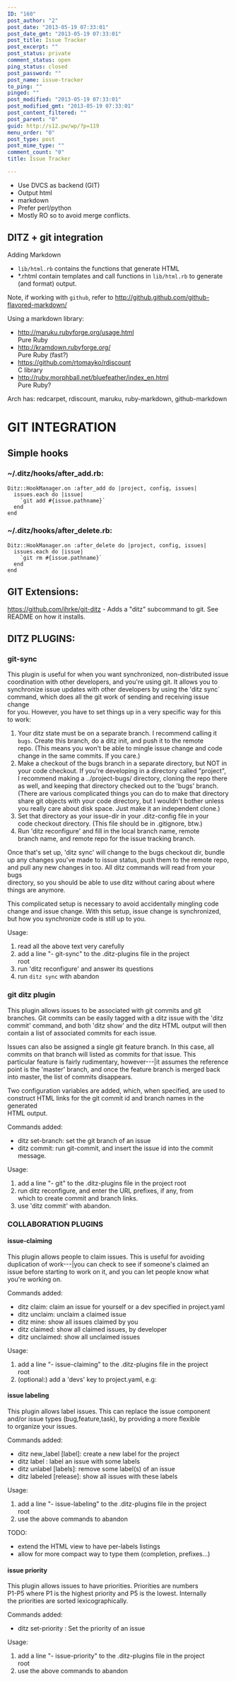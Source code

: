 ```yaml
---
ID: "160"
post_author: "2"
post_date: "2013-05-19 07:33:01"
post_date_gmt: "2013-05-19 07:33:01"
post_title: Issue Tracker
post_excerpt: ""
post_status: private
comment_status: open
ping_status: closed
post_password: ""
post_name: issue-tracker
to_ping: ""
pinged: ""
post_modified: "2013-05-19 07:33:01"
post_modified_gmt: "2013-05-19 07:33:01"
post_content_filtered: ""
post_parent: "0"
guid: http://s12.pw/wp/?p=119
menu_order: "0"
post_type: post
post_mime_type: ""
comment_count: "0"
title: Issue Tracker

---
```


<ul>
<li>Use DVCS as backend (GIT)</li>
<li>Output html</li>
<li>markdown</li>
<li>Prefer perl/python</li>
<li>Mostly RO so to avoid merge conflicts.</li>
</ul>

<h2>DITZ + git integration</h2>

Adding Markdown

<ul>
<li><code>lib/html.rb</code> contains the functions that generate HTML</li>
<li>*.rhtml contain templates and call functions in <code>lib/html.rb</code> to generate (and format) output.</li>
</ul>

Note, if working with <code>github</code>, refer to <a href="http://github.github.com/github-flavored-markdown/">http://github.github.com/github-flavored-markdown/</a>

Using a markdown library:

<ul>
<li><a href="http://maruku.rubyforge.org/usage.html">http://maruku.rubyforge.org/usage.html</a><br />
Pure Ruby</li>
<li><a href="http://kramdown.rubyforge.org/">http://kramdown.rubyforge.org/</a><br />
Pure Ruby (fast?)</li>
<li><a href="https://github.com/rtomayko/rdiscount">https://github.com/rtomayko/rdiscount</a><br />
C library</li>
<li><a href="http://ruby.morphball.net/bluefeather/index_en.html">http://ruby.morphball.net/bluefeather/index_en.html</a><br />
Pure Ruby?</li>
</ul>

Arch has: redcarpet, rdiscount, maruku, ruby-markdown, github-markdown

<h1>GIT INTEGRATION</h1>

<h2>Simple hooks</h2>

<h3>~/.ditz/hooks/after_add.rb:</h3>

<pre><code>Ditz::HookManager.on :after_add do |project, config, issues|
  issues.each do |issue|
    `git add #{issue.pathname}`
  end
end
</code></pre>

<h3>~/.ditz/hooks/after_delete.rb:</h3>

<pre><code>Ditz::HookManager.on :after_delete do |project, config, issues|
  issues.each do |issue|
    `git rm #{issue.pathname}`
  end
end
</code></pre>

<h2>GIT Extensions:</h2>

<a href="https://github.com/ihrke/git-ditz">https://github.com/ihrke/git-ditz</a> - Adds a "ditz" subcommand to git. See README on how it installs.

<h2>DITZ PLUGINS:</h2>

<h3>git-sync</h3>

This plugin is useful for when you want synchronized, non-distributed issue<br />
coordination with other developers, and you're using git. It allows you to<br />
synchronize issue updates with other developers by using the 'ditz sync`<br />
command, which does all the git work of sending and receiving issue change<br />
for you. However, you have to set things up in a very specific way for this<br />
to work:

<ol>
<li>Your ditz state must be on a separate branch. I recommend calling it<br />
<code>bugs</code>. Create this branch, do a ditz init, and push it to the remote<br />
repo. (This means you won't be able to mingle issue change and code<br />
change in the same commits. If you care.)</li>
<li>Make a checkout of the bugs branch in a separate directory, but NOT in<br />
your code checkout. If you're developing in a directory called "project",<br />
I recommend making a ../project-bugs/ directory, cloning the repo there<br />
as well, and keeping that directory checked out to the 'bugs' branch.<br />
(There are various complicated things you can do to make that directory<br />
share git objects with your code directory, but I wouldn't bother unless<br />
you really care about disk space. Just make it an independent clone.)</li>
<li>Set that directory as your issue-dir in your .ditz-config file in your<br />
code checkout directory. (This file should be in .gitignore, btw.)</li>
<li>Run 'ditz reconfigure' and fill in the local branch name, remote<br />
branch name, and remote repo for the issue tracking branch.</li>
</ol>

Once that's set up, 'ditz sync' will change to the bugs checkout dir, bundle<br />
up any changes you've made to issue status, push them to the remote repo,<br />
and pull any new changes in too. All ditz commands will read from your bugs<br />
directory, so you should be able to use ditz without caring about where<br />
things are anymore.

This complicated setup is necessary to avoid accidentally mingling code<br />
change and issue change. With this setup, issue change is synchronized,<br />
but how you synchronize code is still up to you.

Usage:

<ol>
<li>read all the above text very carefully</li>
<li>add a line "- git-sync" to the .ditz-plugins file in the project<br />
root</li>
<li>run 'ditz reconfigure' and answer its questions</li>
<li>run <code>ditz sync</code> with abandon</li>
</ol>

<h3>git ditz plugin</h3>

This plugin allows issues to be associated with git commits and git<br />
branches. Git commits can be easily tagged with a ditz issue with the 'ditz<br />
commit' command, and both 'ditz show' and the ditz HTML output will then<br />
contain a list of associated commits for each issue.

Issues can also be assigned a single git feature branch. In this case, all<br />
commits on that branch will listed as commits for that issue. This<br />
particular feature is fairly rudimentary, however---|it assumes the reference<br />
point is the 'master' branch, and once the feature branch is merged back<br />
into master, the list of commits disappears.

Two configuration variables are added, which, when specified, are used to<br />
construct HTML links for the git commit id and branch names in the generated<br />
HTML output.

Commands added:

<ul>
<li>ditz set-branch: set the git branch of an issue</li>
<li>ditz commit: run git-commit, and insert the issue id into the commit<br />
message.</li>
</ul>

Usage:

<ol>
<li>add a line "- git" to the .ditz-plugins file in the project root</li>
<li>run ditz reconfigure, and enter the URL prefixes, if any, from<br />
which to create commit and branch links.</li>
<li>use 'ditz commit' with abandon.</li>
</ol>

<h3>COLLABORATION PLUGINS</h3>

<h4>issue-claiming</h4>

This plugin allows people to claim issues. This is useful for avoiding<br />
duplication of work---|you can check to see if someone's claimed an<br />
issue before starting to work on it, and you can let people know what<br />
you're working on.

Commands added:

<ul>
<li>ditz claim: claim an issue for yourself or a dev specified in project.yaml</li>
<li>ditz unclaim: unclaim a claimed issue</li>
<li>ditz mine: show all issues claimed by you</li>
<li>ditz claimed: show all claimed issues, by developer</li>
<li>ditz unclaimed: show all unclaimed issues</li>
</ul>

Usage:

<ol>
<li>add a line "- issue-claiming" to the .ditz-plugins file in the project<br />
root</li>
<li>(optional:) add a 'devs' key to project.yaml, e.g:</li>
</ol>

<h4>issue labeling</h4>

This plugin allows label issues. This can replace the issue component<br />
and/or issue types (bug,feature,task), by providing a more flexible<br />
to organize your issues.

Commands added:

<ul>
<li>ditz new_label [label]: create a new label for the project</li>
<li>ditz label  : label an issue with some labels</li>
<li>ditz unlabel  [labels]: remove some label(s) of an issue</li>
<li>ditz labeled  [release]: show all issues with these labels</li>
</ul>

Usage:

<ol>
<li>add a line "- issue-labeling" to the .ditz-plugins file in the project<br />
root</li>
<li>use the above commands to abandon</li>
</ol>

TODO:

<ul>
<li>extend the HTML view to have per-labels listings</li>
<li>allow for more compact way to type them (completion, prefixes...)</li>
</ul>

<h4>issue priority</h4>

This plugin allows issues to have priorities. Priorities are numbers<br />
P1-P5 where P1 is the highest priority and P5 is the lowest. Internally<br />
the priorities are sorted lexicographically.

Commands added:

<ul>
<li>ditz set-priority  : Set the priority of an issue</li>
</ul>

Usage:

<ol>
<li>add a line "- issue-priority" to the .ditz-plugins file in the project<br />
root</li>
<li>use the above commands to abandon</li>
</ol>

